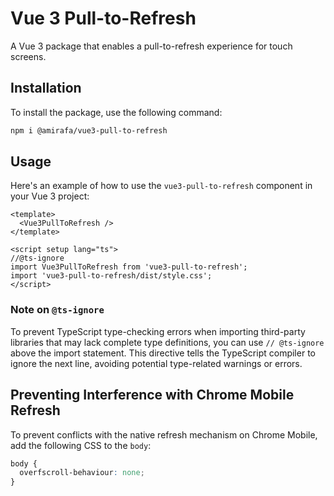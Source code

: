 # Vue 3 Pull-to-Refresh

A Vue 3 package that enables a pull-to-refresh experience for touch screens.

## Installation

To install the package, use the following command:
```bash
npm i @amirafa/vue3-pull-to-refresh
```

## Usage

Here's an example of how to use the `vue3-pull-to-refresh` component in your Vue 3 project:

```vue
<template>
  <Vue3PullToRefresh />
</template>

<script setup lang="ts">
//@ts-ignore
import Vue3PullToRefresh from 'vue3-pull-to-refresh';
import 'vue3-pull-to-refresh/dist/style.css';
</script>
```

### Note on `@ts-ignore`
To prevent TypeScript type-checking errors when importing third-party libraries that may lack complete type definitions, you can use `// @ts-ignore` above the import statement. This directive tells the TypeScript compiler to ignore the next line, avoiding potential type-related warnings or errors.

## Preventing Interference with Chrome Mobile Refresh

To prevent conflicts with the native refresh mechanism on Chrome Mobile, add the following CSS to the `body`:

```css
body {
  overfscroll-behaviour: none;
}

